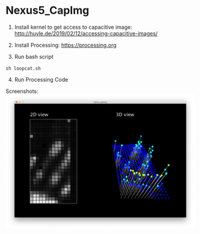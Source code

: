# Nexus5_CapImg

1) Install kernel to get access to capacitive image: http://huyle.de/2019/02/12/accessing-capacitive-images/

2) Install Processing: https://processing.org

3) Run bash script
```
sh loopcat.sh
```

4) Run Processing Code

Screenshots:
<img src="./screenshot.png" align="screenshot" >